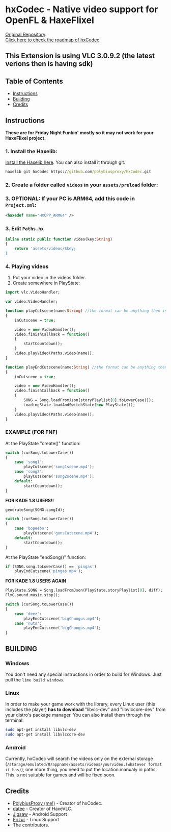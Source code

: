 # hxCodec - Native video support for OpenFL & HaxeFlixel

[Original Repository](https://github.com/polybiusproxy/PolyEngine).  
[Click here to check the roadmap of hxCodec](https://github.com/brightfyregit/Friday-Night-Funkin-Mp4-Video-Support/projects/1).

## This Extension is using VLC 3.0.9.2 (the latest verions then is having sdk)

## Table of Contents
- [Instructions](#instructions)  
- [Building](#building)  
- [Credits](#credits)  

## Instructions
**These are for Friday Night Funkin' mostly so it may not work for your HaxeFlixel project.**

### 1. Install the Haxelib:
[Install the Haxelib here](https://lib.haxe.org/p/hxCodec/).
You can also install it through git:
```cmd
haxelib git hxCodec https://github.com/polybiusproxy/hxCodec.git
```

### 2. Create a folder called `videos` in your `assets/preload` folder:

### 3. **OPTIONAL: If your PC is ARM64, add this code in `Project.xml`:**

```xml
<haxedef name="HXCPP_ARM64" />
```

### 3. Edit `Paths.hx`
```haxe
inline static public function video(key:String)
{
	return 'assets/videos/$key;
}
```

### 4. Playing videos

1. Put your video in the videos folder.
2. Create somewhere in PlayState:
```haxe
import vlc.VideoHandler;

var video:VideoHandler;

function playCutscene(name:String) //the format can be anything then is a video
{
	inCutscene = true;

	video = new VideoHandler();
	video.finishCallback = function()
	{
		startCountdown();
	}
	video.playVideo(Paths.video(name));
}

function playEndCutscene(name:String) //the format can be anything then is a video
{
	inCutscene = true;

	video = new VideoHandler();
	video.finishCallback = function()
	{
		SONG = Song.loadFromJson(storyPlaylist[0].toLowerCase());
		LoadingState.loadAndSwitchState(new PlayState());
	}
	video.playVideo(Paths.video(name));
}
```

### EXAMPLE (FOR FNF)
At the PlayState "create()" function:
```haxe
switch (curSong.toLowerCase())
{
	case 'song1':
		playCutscene('song1scene.mp4');
	case 'song2':
		playCutscene('song2scene.mp4');
	default:
		startCountdown();
}
```
**FOR KADE 1.8 USERS!!**
```haxe
generateSong(SONG.songId);

switch (curSong.toLowerCase())
{
	case 'bopeebo':
		playCutscene('gunsCutscene.mp4');
	default:
		startCountdown();
}

```

At the PlayState "endSong()" function:
```haxe
if (SONG.song.toLowerCase() == 'pingas')
	playEndCutscene('pingas.mp4');
```

**FOR KADE 1.8 USERS AGAIN**
```haxe
PlayState.SONG = Song.loadFromJson(PlayState.storyPlaylist[0], diff);
FlxG.sound.music.stop();

switch (curSong.toLowerCase())
{
	case 'deez':
		playEndCutscene('bigChungus.mp4');
	case 'nuts':
		playEndCutscene('bigChungus.mp4');
}
```

## BUILDING
### Windows
You don't need any special instructions in order to build for Windows.
Just pull the `lime build windows`.

### Linux
In order to make your game work with the library, every Linux user (this includes the player) **has to download** "libvlc-dev" and "libvlccore-dev" from your distro's package manager.
You can also install them through the terminal:
```bash
sudo apt-get install libvlc-dev
sudo apt-get install libvlccore-dev
```

### Android
Currently, hxCodec will search the videos only on the external storage (`/storage/emulated/0/appname/assets/videos/yourvideo.(whatever format it has)`), one more thing, you need to put the location manualy in paths.
This is not suitable for games and will be fixed soon.

## Credits

- [PolybiusProxy (me!)](https://github.com/polybiusproxy) - Creator of hxCodec.
- [datee](https://github.com/datee) - Creator of HaxeVLC.
- [Jigsaw](https://github.com/jigsaw-4277821) - Android Support
- [Erizur](https://github.com/Erizur) - Linux Support
- The contributors.
